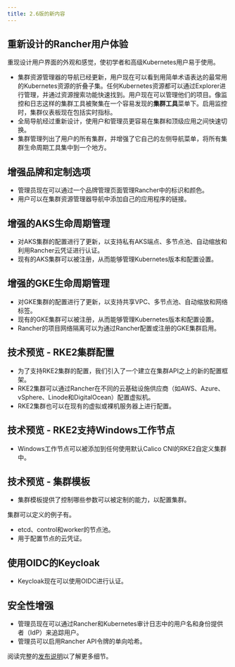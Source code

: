 ```yaml
---
title: 2.6版的新内容
---
```

## 重新设计的Rancher用户体验

重现设计用户界面的外观和感觉，使初学者和高级Kubernetes用户易于使用。

- 集群资源管理器的导航已经更新，用户现在可以看到用简单术语表达的最常用的Kubernetes资源的折叠子集。任何Kubernetes资源都可以通过Explorer进行管理，并通过资源搜索功能快速找到。用户现在可以管理他们的项目。像监控和日志这样的集群工具被聚集在一个容易发现的**集群工具**菜单下。启用监控时，集群仪表板现在包括实时指标。
- 全局导航经过重新设计，使用户和管理员更容易在集群和顶级应用之间快速切换。
- 集群管理列出了用户的所有集群，并增强了它自己的左侧导航菜单，将所有集群生命周期工具集中到一个地方。

## 增强品牌和定制选项

- 管理员现在可以通过一个品牌管理页面管理Rancher中的标识和颜色。
- 用户可以在集群资源管理器导航中添加自己的应用程序的链接。

## 增强的AKS生命周期管理

- 对AKS集群的配置进行了更新，以支持私有AKS端点、多节点池、自动缩放和利用Rancher云凭证进行认证。
- 现有的AKS集群可以被注册，从而能够管理Kubernetes版本和配置设置。

## 增强的GKE生命周期管理

- 对GKE集群的配置进行了更新，以支持共享VPC、多节点池、自动缩放和网络标签。
- 现有的GKE集群可以被注册，从而能够管理Kubernetes版本和配置设置。
- Rancher的项目网络隔离可以为通过Rancher配置或注册的GKE集群启用。

## 技术预览 - RKE2集群配置

- 为了支持RKE2集群的配置，我们引入了一个建立在集群API之上的新的配置框架。
- RKE2集群可以通过Rancher在不同的云基础设施供应商（如AWS、Azure、vSphere、Linode和DigitalOcean）配置虚拟机。
- RKE2集群也可以在现有的虚拟或裸机服务器上进行配置。

## 技术预览 - RKE2支持Windows工作节点

- Windows工作节点可以被添加到任何使用默认Calico CNI的RKE2自定义集群中。

## 技术预览 - 集群模板

- 集群模板提供了控制哪些参数可以被定制的能力，以配置集群。

集群可以定义的例子有。

- etcd、control和worker的节点池。
- 用于配置节点的云凭证。

## 使用OIDC的Keycloak

- Keycloak现在可以使用OIDC进行认证。

## 安全性增强

- 管理员现在可以通过Rancher和Kubernetes审计日志中的用户名和身份提供者（IdP）来追踪用户。
- 管理员可以启用Rancher API令牌的单向哈希。

阅读完整的[发布说明](https://github.com/rancher/rancher/releases/tag/v2.6.0)以了解更多细节。
